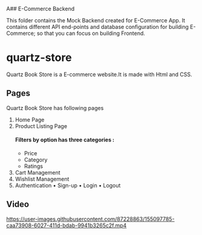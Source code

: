 A## E-Commerce Backend

This folder contains the Mock Backend created for E-Commerce App. It contains different API end-points and database configuration for building E-Commerce; so that you can focus on building Frontend.

# quartz-store

Quartz Book Store is a E-commerce website.It is made with Html and CSS.

## Pages ##

Quartz Book Store has following pages

1. Home Page
2. Product Listing Page
     #### Filters by option has three categories : ####
     - Price
     - Category
     - Ratings
3. Cart Management
4. Wishlist Management
5. Authentication
   • Sign-up
   • Login
   • Logout


## Video ##

https://user-images.githubusercontent.com/87228863/155097785-caa73908-6027-411d-bdab-9941b3265c2f.mp4
